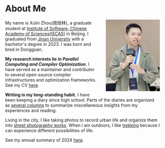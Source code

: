 # About Me

<img src="imgs/selfie-algo.jpg" width="35%" style="float:right; margin-left:20px; margin-bottom:10px;">

My name is Xulin Zhou(周旭林), a graduate student at [Institute of Software, Chinese Academy of Sciences(ISCAS)](http://www.is.cas.cn/) in Beijing. I graduated from [Jinan University](https://www.jnu.edu.cn/main.htm)  with a bachelor's degree in 2023. I was born and bred in Dongguan.

**My research interests lie in *Parallel Computing and Compiler Optimization***. I have served as a maintainer and contributor to several open-source compiler infrastructures and optimization frameworks. See my CV [here](/projects/Resume-XulinZhou.pdf).

**Writing is my long-standing habit.** I have been keeping a diary since high school. Parts of the diaries are organized as [several columns](/blogs/main.md) to summarize miscellaneous insights from my experiences and reading. 

Living in the city, I like taking photos to record urban life and organize them into [street photography works](/photography/2022-cities/main.md). When I am outdoors, I like [trekking](photography/2024-wusun/main.md) because I can experience different possibilities of life.

See my annual summary of 2024 [here](/blogs/2024-summary/2024-summary.md).
